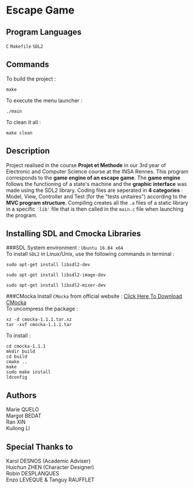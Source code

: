 Escape Game
=

Program Languages
-
`C` `Makefile` `SDL2`

Commands
-
To build the project : 
```//Shell
make
```
To execute the menu launcher : 
```//Shell
./main
```
To clean it all : 
```//Shell
make clean
```

Description
-
Project realised in the course **Projet et Methode** in our 3rd year of Electronic and Computer Science course at the INSA Rennes.
This program corresponds to the **game engine of an escape game**.
The **game engine** follows the functioning of a state's machine and the **graphic interface** was made using the SDL2 library.
Coding files are seperated in **4 categories** : Model, View, Controller and Test (for the "tests unitaires") according to the **MVC program structure**.
Compiling creates all the `.a` files of a static library in a specific `'lib'` file that is then called in the `main.c` file when launching the program.

Installing SDL and Cmocka Libraries
-
###SDL
System environment : `Ubuntu 16.04 x64`  
To install `SDL2` in Linux/Unix, use the following commands in terminal :
```//Shell  
sudo apt-get install libsdl2-dev
```     
```//Shell
sudo apt-get install libsdl2-image-dev
``` 
```//Shell
sudo apt-get install libsdl2-mixer-dev
```
###CMocka
Install `CMocka` from official website : [Click Here To Download CMocka](https://cmocka.org/files/)         
To uncompress the package : 
```//Shell
xz -d cmocka-1.1.1.tar.xz
tar -xvf cmocka-1.1.1.tar
```
To install :    
```//Shell
cd cmocka-1.1.1
mkdir build
cd build
cmake ..
make
sudo make install
ldconfig
```

Authors
-
Marie QUELO     
Margot BEDAT    
Ran XIN     
Kuilong LI

Special Thanks to
-
Karol DESNOS (Academic Adviser)     
Huichun ZHEN (Character Designer)   
Robin DESPLANQUES   
Enzo LEVEQUE & Tanguy RAUFFLET

